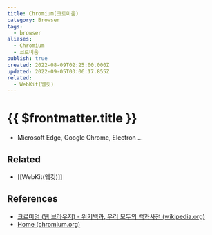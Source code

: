 ```yaml
---
title: Chromium(크로미움)
category: Browser
tags:
  - browser
aliases:
  - Chromium
  - 크로미움
publish: true
created: 2022-08-09T02:25:00.000Z
updated: 2022-09-05T03:06:17.855Z
related:
  - WebKit(웹킷)
---
```


# {{ $frontmatter.title }}

- Microsoft Edge, Google Chrome, Electron ...

## Related

- [[WebKit(웹킷)]]

## References

- [크로미엄 (웹 브라우저) - 위키백과, 우리 모두의 백과사전 (wikipedia.org)](<https://ko.wikipedia.org/wiki/%ED%81%AC%EB%A1%9C%EB%AF%B8%EC%97%84_(%EC%9B%B9_%EB%B8%8C%EB%9D%BC%EC%9A%B0%EC%A0%80)>)
- [Home (chromium.org)](https://www.chromium.org)
